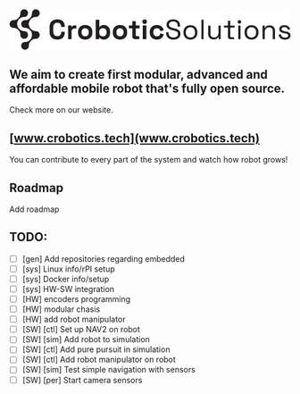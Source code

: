 
![CroboticSolutions](./profile/images/CroboticSolutions.png)


## We aim to create first modular, advanced and affordable mobile robot that's fully open source. 

Check more on our website. 

## [www.crobotics.tech](www.crobotics.tech)

You can contribute to every part of the system and watch how robot grows! 

## Roadmap

Add roadmap 

## TODO: 

- [ ] [gen] Add repositories regarding embedded
- [ ] [sys] Linux info/rPI setup
- [ ] [sys] Docker info/setup
- [ ] [sys] HW-SW integration
- [ ] [HW] encoders programming
- [ ] [HW] modular chasis
- [ ] [HW] add robot manipulator
- [ ] [SW] [ctl] Set up NAV2 on robot
- [ ] [SW] [sim] Add robot to simulation
- [ ] [SW] [ctl] Add pure pursuit in simulation
- [ ] [SW] [ctl] Add robot manipulator on robot
- [ ] [SW] [sim] Test simple navigation with sensors
- [ ] [SW] [per] Start camera sensors
